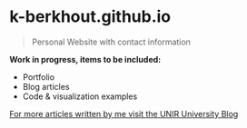 # k-berkhout.github.io

> Personal Website with contact information

**Work in progress, items to be included:**

- Portfolio
- Blog articles
- Code & visualization examples

[For more articles written by me visit the UNIR University Blog](http://alumnos.unir.net/kathelijneberkhout/)


